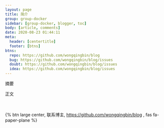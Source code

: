```yaml
---
layout: page
title: 简介
group: group-docker
sidebar: [group-docker, blogger, toc]
body: [article, comments]
date: 2020-08-23 01:44:11
meta:
  header: [centertitle]
  footer: [btns]
btns:
  repo: https://github.com/wongqingbin/blog
  bug: https://github.com/wongqingbin/blog/issues
  doubt: https://github.com/wongqingbin/blog/issues
  idea: https://github.com/wongqingbin/blog/issues
---
```

摘要

<!-- more -->

正文

<br><br>{% btn large center, 联系博主, https://github.com/wongqingbin/blog , fas fa-paper-plane %}
